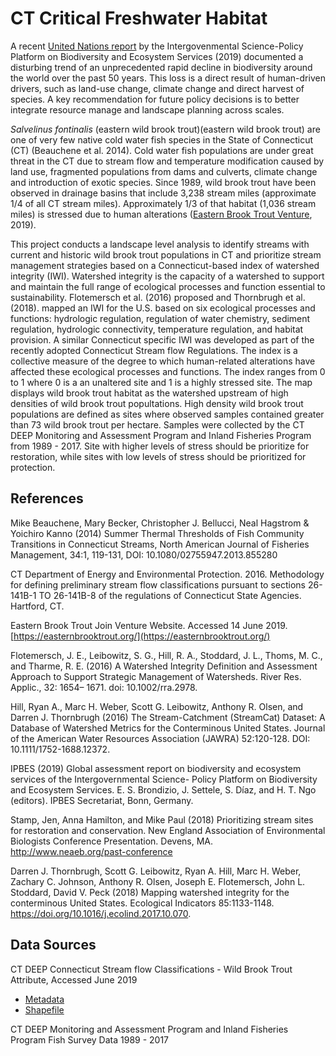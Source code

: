# CT Critical Freshwater Habitat

A recent [United Nations report](https://www.ipbes.net/global-assessment-biodiversity-ecosystem-services)
by the Intergovenmental Science-Policy Platform on Biodiversity and Ecosystem Services (2019)
documented a disturbing trend of an unprecedented rapid decline in biodiversity around the world over the past 50 years.
This loss is a direct result of human-driven drivers, such as land-use change, climate change and direct harvest of
species. A key recommendation for future policy decisions is to better integrate resource manage and landscape
planning across scales.

*Salvelinus fontinalis* (eastern wild brook trout)(eastern wild brook trout) are one of very few native cold water fish species in the
State of Connecticut (CT) (Beauchene et al. 2014).  Cold water fish populations are under great threat in
the CT due to stream flow and temperature modification caused by land use, fragmented populations from dams and
culverts, climate change and introduction of exotic species.  Since 1989, wild brook trout have been observed in
drainage basins that include 3,238 stream miles (approximate 1/4 of all CT stream miles). Approximately 1/3 of that habitat
(1,036 stream miles) is stressed due to human alterations ([Eastern Brook Trout Venture](https://easternbrooktrout.org/), 2019).

This project conducts a landscape level analysis to identify streams with
current and historic wild brook trout populations in CT and prioritize stream management strategies based
on a Connecticut-based index of watershed integrity (IWI). Watershed integrity is the capacity of a watershed
to support and maintain the full range of ecological processes and function essential to sustainability.
Flotemersch et al. (2016) proposed and Thornbrugh et al. (2018). mapped an IWI for the U.S. based on six ecological
processes and functions:  hydrologic regulation, regulation of water chemistry, sediment regulation, hydrologic connectivity,
temperature regulation, and habitat provision.  A similar Connecticut specific IWI was developed as part of the
recently adopted Connecticut Stream flow Regulations.  The index is a collective measure of the
degree to which human-related alterations have affected these ecological processes and functions.
The index ranges from 0 to 1 where 0 is a an unaltered site and 1 is a highly stressed site.  The map displays wild brook
trout habitat as the watershed upstream of high densities of wild brook trout popultations.  High density wild brook trout
populations are defined as sites where observed samples contained greater than 73 wild brook trout per hectare.  Samples were
collected by the CT DEEP Monitoring and Assessment Program and Inland Fisheries Program from 1989 - 2017.  Site with higher
levels of stress should be prioritize for restoration, while sites with low levels of stress should be prioritized for protection.


## References
Mike Beauchene, Mary Becker, Christopher J. Bellucci, Neal Hagstrom & Yoichiro Kanno (2014) Summer Thermal Thresholds
of Fish Community Transitions in Connecticut Streams, North American Journal of Fisheries Management,
34:1, 119-131, DOI: 10.1080/02755947.2013.855280

CT Department of Energy and Environmental Protection. 2016.  Methodology for
defining preliminary stream flow classifications pursuant to sections
26-141B-1 TO 26-141B-8 of the regulations of Connecticut State Agencies.  Hartford, CT.

Eastern Brook Trout Join Venture Website.  Accessed 14 June 2019.
[https://easternbrooktrout.org/](https://easternbrooktrout.org/)

Flotemersch, J. E., Leibowitz, S. G., Hill, R. A., Stoddard, J. L., Thoms, M. C., and Tharme, R. E. (2016)
A Watershed Integrity Definition and Assessment Approach to Support Strategic Management of Watersheds.
River Res. Applic., 32: 1654– 1671. doi: 10.1002/rra.2978.

Hill, Ryan A., Marc H. Weber, Scott G. Leibowitz, Anthony R. Olsen, and Darren J. Thornbrugh (2016)
The Stream-Catchment (StreamCat) Dataset: A Database of Watershed Metrics for the Conterminous United States.
Journal of the American Water Resources Association (JAWRA) 52:120-128. DOI: 10.1111/1752-1688.12372.

IPBES (2019) Global assessment report on biodiversity and ecosystem services of the Intergovernmental Science-
Policy Platform on Biodiversity and Ecosystem Services. E. S. Brondizio, J. Settele, S. Díaz, and H. T. Ngo (editors).
IPBES Secretariat, Bonn, Germany.

Stamp, Jen, Anna Hamilton, and Mike Paul (2018) Prioritizing stream sites for restoration and conservation.
New England Association of Environmental Biologists Conference Presentation.  Devens, MA.
http://www.neaeb.org/past-conference

Darren J. Thornbrugh, Scott G. Leibowitz, Ryan A. Hill, Marc H. Weber, Zachary C. Johnson, Anthony R. Olsen,
Joseph E. Flotemersch, John L. Stoddard, David V. Peck (2018) Mapping watershed integrity for the conterminous
United States. Ecological Indicators 85:1133-1148. https://doi.org/10.1016/j.ecolind.2017.10.070.

## Data Sources
CT DEEP Connecticut Stream flow Classifications - Wild Brook Trout Attribute, Accessed June 2019
* [Metadata](http://www.cteco.uconn.edu/metadata/dep/document/final_streamflow_classifications_fgdc_plus.htm)
* [Shapefile](https://www.ct.gov/deep/cwp/view.asp?a=2701&q=323444&deepNav_GID=1636)

CT DEEP Monitoring and Assessment Program and Inland Fisheries Program Fish Survey Data 1989 - 2017

